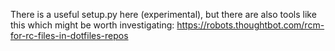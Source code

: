 There is a useful setup.py here (experimental), but there are also tools like this which might be worth investigating: https://robots.thoughtbot.com/rcm-for-rc-files-in-dotfiles-repos
